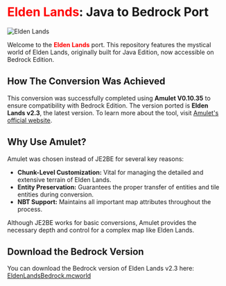 # <span style="color:red;">Elden Lands</span>: Java to Bedrock Port

![Elden Lands](https://www.9minecraft.net/wp-content/uploads/2023/05/Elden-Lands-Screenshots-1.png)

Welcome to the **<span style="color:red;">Elden Lands</span>** port. This repository features the mystical world of Elden Lands, originally built for Java Edition, now accessible on Bedrock Edition.

## How The Conversion Was Achieved

This conversion was successfully completed using **Amulet V0.10.35** to ensure compatibility with Bedrock Edition. The version ported is **Elden Lands v2.3**, the latest version. To learn more about the tool, visit [Amulet's official website](https://www.amuletmc.com/).

## Why Use Amulet?

Amulet was chosen instead of JE2BE for several key reasons:

- **Chunk-Level Customization:** Vital for managing the detailed and extensive terrain of Elden Lands.
- **Entity Preservation:** Guarantees the proper transfer of entities and tile entities during conversion.
- **NBT Support:** Maintains all important map attributes throughout the process.

Although JE2BE works for basic conversions, Amulet provides the necessary depth and control for a complex map like Elden Lands.

## Download the Bedrock Version

You can download the Bedrock version of Elden Lands v2.3 here: [EldenLandsBedrock.mcworld](https://www.mediafire.com/file/hdbwzr7zuqzkz00/EldenLandsBedrock.mcworld/file)
